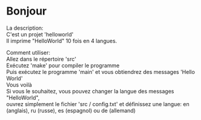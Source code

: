 # Bonjour

La description: <br> C'est un projet 'helloworld' <br> Il imprime "HelloWorld" 10 fois en 4 langues. <br>

Comment utiliser: <br> Allez dans le répertoire 'src' <br> Exécutez 'make' pour compiler le programme <br> Puis exécutez le programme 'main' et vous obtiendrez des messages 'Hello World' <br> Vous voilà <br> Si vous le souhaitez, vous pouvez changer la langue des messages "HelloWorld", <br> ouvrez simplement le fichier 'src / config.txt' et définissez une langue: en (anglais), ru (russe), es (espagnol) ou de (allemand) <br>
